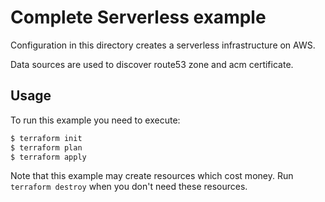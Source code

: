 # Complete Serverless example

Configuration in this directory creates a serverless infrastructure on AWS.

Data sources are used to discover route53 zone and acm certificate.

## Usage

To run this example you need to execute:

```bash
$ terraform init
$ terraform plan
$ terraform apply
```
Note that this example may create resources which cost money. Run `terraform destroy` when you don't need these resources.
